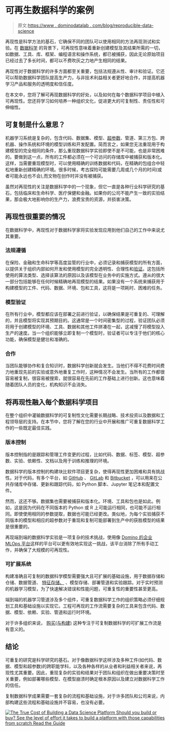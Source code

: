 # 可再生数据科学的案例

> 原文:[https://www . dominodatalab . com/blog/reproducible-data-science](https://www.dominodatalab.com/blog/reproducible-data-science)

再现性是科学方法的基石，它确保不同的团队可以使用相同的方法再现测试和实验。在 [数据科学](https://the-turing-way.netlify.app/reproducible-research/reproducible-research.html) 的背景下，可再现性意味着重新创建模型及其结果所需的一切，如数据、工具、库、框架、编程语言和操作系统，都已被捕获，因此无论原始项目已经过去了多长时间，都可以不费吹灰之力地产生相同的结果。

再现性对于数据科学的许多方面都至关重要，包括法规遵从性、审计和验证。它还可以帮助数据科学团队提高生产力，与非技术利益相关者更好地合作，并提高机器学习产品和服务的透明度和信任度。

在本文中，您将了解可再现数据科学的好处，以及如何在每个数据科学项目中植入可再现性。您还将学习如何培养一种组织文化，促进更大的可复制性、责任性和可伸缩性。

## 可复制是什么意思？

机器学习系统是复杂的，包含代码、数据集、模型、[超参数](/data-science-dictionary/hyperparameter-tuning)、管道、第三方包、跨机器、操作系统和环境的模型训练和开发配置。简而言之，如果您无法重现用于构建模型的完全相同的条件，那么重现数据科学实验即使不是不可能，也是非常困难的。要做到这一点，所有的工件都必须在一个可访问的存储库中被捕获和版本化。这样，当需要重现模型时，可以使用精确的训练数据和代码，在精确的包组合中轻松地重新创建精确的环境。很多时候，考古探险可能需要几周或几个月的时间(或者可能永远也不会),而文物在创作时并没有被捕获。

虽然对再现性的关注是数据科学中的一个现象，但它一直是各种行业科学研究的基石，包括临床和生命科学、医疗保健和金融。如果你的公司不能产生一致的实验结果，那会极大地影响你的生产力，浪费宝贵的资源，并损害决策。

## 再现性很重要的情况

在数据科学中，再现性对于数据科学家将实验发现应用到他们自己的工作中来说尤其重要。

### 法规遵循

在保险、金融和生命科学等高度监管的行业中，必须记录和捕获模型的所有方面，以提供关于组织内部如何开发和使用模型的完全透明性、合理性和[验证](/blog/what-is-model-validation)。这包括所使用的算法类型、选择该算法的原因以及该模型在业务中的实施方式。遵从的很大一部分包括能够在任何时候精确地再现模型的结果。如果没有一个系统来捕获用于构建模型的工件、代码、数据、环境、包和工具，这将是一项耗时、困难的任务。

### 模型验证

在所有行业中，模型都应该在部署之前进行验证，以确保结果是可重复的、可理解的，并且模型将实现其预期目的。这通常是一个时间密集型的过程，验证团队必须将用于创建模型的环境、工具、数据和其他工件拼凑在一起，这减慢了将模型投入生产的速度。当一个组织能够立即复制一个模型时，验证者可以专注于他们的核心功能，确保模型是健壮和准确的。

### 合作

当团队能够协作和复合知识时，数据科学创新就会发生。当他们不得不花费时间费力地重现先前的实验或意外地重复工作时，这种情况不会发生。当所有的工作都很容易被复制，很容易被搜索，就很容易在先前的工作基础上进行创新。这也意味着随着团队人员的变化，机构知识不会消失。

## 将再现性融入每个数据科学项目

在整个组织中灌输数据科学的可复制性文化需要长期战略、技术投资以及数据和工程领导层的支持。在本节中，您将了解在您的行业中开展和推广可重复数据科学工作的一些既定最佳实践。

### 版本控制

版本控制指的是跟踪和管理工件变更的过程，比如代码、数据、标签、模型、超参数、实验、依赖性、文档以及用于训练和推理的环境。

数据科学的版本控制的构建块比软件项目更复杂，使得再现性更加困难和具有挑战性。对于代码，有多个平台，如 [GitHub](https://github.com/) 、 [GitLab](https://about.gitlab.com/) 和 [Bitbucket](https://bitbucket.org/) ，可以用来在公共存储库中存储、更新和跟踪代码，如 Python 脚本、Jupyter 笔记本和配置文件。

然而，这还不够。数据集也需要被捕获和版本化。环境、工具和包也是如此。例如，这是因为代码在不同版本的 Python 或 R 上可能运行相同，也可能不运行相同。即使使用相同的参数提取，数据也可能已经更改。类似地，为每个实验捕获不同版本的模型和相应的超参数对于重现和复制可能部署到生产中的获胜模型的结果是很重要的。

再现端到端的数据科学实验是一项复杂的技术挑战，使用像 [Domino 的企业 MLOps 平台](/product/domino-enterprise-mlops-platform)这样的平台可以更有效地实现这一挑战，该平台消除了所有手动工作，并确保了大规模的可再现性。

### 可扩展系统

构建准确且可复制的数据科学模型需要强大且可扩展的基础设施，用于数据存储和仓储、数据管道、 [特征存储、](https://blog.dominodatalab.com/an-introductory-guide-to-feature-stores) 、模型存储、部署管道和实验跟踪。对于实时预测的机器学习模型，为了快速解决错误和性能问题，可重复性的重要性甚至更高。

端到端的机器学习管道涉及多个组件，可重复数据科学工作的组织策略必须仔细规划工具和基础设施以实现它。工程可再现的工作流需要复杂的工具来包含代码、数据、模型、依赖、实验、管道和运行时环境。

对于许多组织来说， [购买(与构建)](https://www.dominodatalab.com/blog/should-you-build-your-own-data-science-platform) 这种专注于可复制数据科学的可扩展工作流是有意义的。

## 结论

可重复的研究是科学研究的基石。对于像数据科学这样涉及多种工件(如代码、数据、模型和超参数)的跨职能学科，以及各种各样的从业者和利益相关者来说，再现性尤其重要。因此，重现复杂的实验和结果对于团队和组织在做出重要决策时至关重要，例如部署哪些模型、在模型崩溃时确定根本原因以及建立对数据科学工作的信任。

复制数据科学成果需要一套复杂的流程和基础设施，对于许多团队和公司来说，内部构建这些流程和基础设施并不容易，也没有必要。

[![The True Cost of Building a  Data Science Platform  Should you build or buy? See the level of effort it takes to build a platform with those capabilities from scratch Read the Guide](../Images/ec78987b2846b00004c35ecd3ab5764c.png)](https://cta-redirect.hubspot.com/cta/redirect/6816846/55c5cf7e-0558-4c49-8177-a3c7cbf3713a)